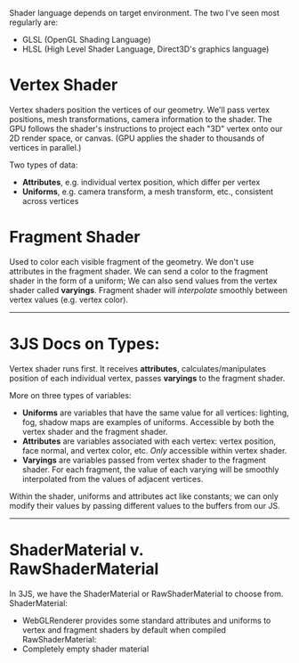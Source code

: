 Shader language depends on target environment. The two I've seen most regularly are:
- GLSL (OpenGL Shading Language)
- HLSL (High Level Shader Language, Direct3D's graphics language)
# Vertex Shader

Vertex shaders position the vertices of our geometry. We'll pass vertex positions, mesh transformations, camera information to the shader. The GPU follows the shader's instructions to project each "3D" vertex onto our 2D render space, or canvas. (GPU applies the shader to thousands of vertices in parallel.)

Two types of data:
- **Attributes**, e.g. individual vertex position, which differ per vertex
- **Uniforms**, e.g. camera transform, a mesh transform, etc., consistent across vertices
# Fragment Shader

Used to color each visible fragment of the geometry. We don't use attributes in the fragment shader. We can send a color to the fragment shader in the form of a uniform; We can also send values from the vertex shader called **varyings**. Fragment shader will *interpolate* smoothly between vertex values (e.g. vertex color). 

------------------------------------------------------------------
# 3JS Docs on Types:

Vertex shader runs first. It receives **attributes**, calculates/manipulates position of each individual vertex, passes **varyings** to the fragment shader.

More on three types of variables:
- **Uniforms** are variables that have the same value for all vertices: lighting, fog, shadow maps are examples of uniforms. Accessible by both the vertex shader and the fragment shader.
- **Attributes** are variables associated with each vertex: vertex position, face normal, and vertex color, etc. *Only* accessible within vertex shader.
- **Varyings** are variables passed from vertex shader to the fragment shader. For each fragment, the value of each varying will be smoothly interpolated from the values of adjacent vertices.

Within the shader, uniforms and attributes act like constants; we can only modify their values by passing different values to the buffers from our JS.

---
# ShaderMaterial v. RawShaderMaterial

In 3JS, we have the ShaderMaterial or RawShaderMaterial to choose from. 
ShaderMaterial:
- WebGLRenderer provides some standard attributes and uniforms to vertex and fragment shaders by default when compiled
RawShaderMaterial:
- Completely empty shader material